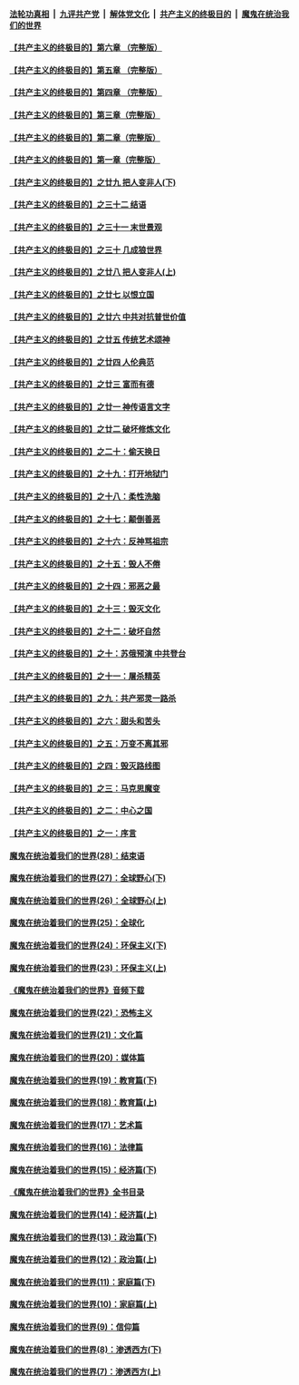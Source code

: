 ####  [法轮功真相](../../../../basic/blob/master/README.md?t=06101402) &nbsp;|&nbsp; [九评共产党](../../../../9ping.md/blob/master/README.md?t=06101402) &nbsp;|&nbsp; [解体党文化](../../../../jtdwh.md/blob/master/README.md?t=06101402)  &nbsp;|&nbsp; [共产主义的终极目的](../../../../gczydzjmd.md/blob/master/README.md?t=06101402) &nbsp;|&nbsp; [魔鬼在统治我们的世界](../../../../mgztzwmdsj.md/blob/master/README.md?t=06101402) 

#### [【共产主义的终极目的】第六章 （完整版）](../pages/nsc422/n11428913.md?t=06101402) 

#### [【共产主义的终极目的】第五章 （完整版）](../pages/nsc422/n11428912.md?t=06101402) 

#### [【共产主义的终极目的】第四章 （完整版）](../pages/nsc422/n11428907.md?t=06101402) 

#### [【共产主义的终极目的】第三章（完整版）](../pages/nsc422/n11428848.md?t=06101402) 

#### [【共产主义的终极目的】第二章（完整版）](../pages/nsc422/n11428831.md?t=06101402) 

#### [【共产主义的终极目的】第一章（完整版）](../pages/nsc422/n11417651.md?t=06101402) 

#### [【共产主义的终极目的】之廿九 把人变非人(下)](../pages/nsc422/n11344140.md?t=06101402) 

#### [【共产主义的终极目的】之三十二 结语](../pages/nsc422/n11360535.md?t=06101402) 

#### [【共产主义的终极目的】之三十一 末世景观](../pages/nsc422/n11351129.md?t=06101402) 

#### [【共产主义的终极目的】之三十 几成狼世界](../pages/nsc422/n11348280.md?t=06101402) 

#### [【共产主义的终极目的】之廿八 把人变非人(上)](../pages/nsc422/n11340492.md?t=06101402) 

#### [【共产主义的终极目的】之廿七 以恨立国](../pages/nsc422/n11336944.md?t=06101402) 

#### [【共产主义的终极目的】之廿六 中共对抗普世价值](../pages/nsc422/n11324785.md?t=06101402) 

#### [【共产主义的终极目的】之廿五 传统艺术颂神](../pages/nsc422/n11296396.md?t=06101402) 

#### [【共产主义的终极目的】之廿四 人伦典范](../pages/nsc422/n11296397.md?t=06101402) 

#### [【共产主义的终极目的】之廿三 富而有德](../pages/nsc422/n11283598.md?t=06101402) 

#### [【共产主义的终极目的】之廿一 神传语言文字](../pages/nsc422/n11263265.md?t=06101402) 

#### [【共产主义的终极目的】之廿二 破坏修炼文化](../pages/nsc422/n11245728.md?t=06101402) 

#### [【共产主义的终极目的】之二十：偷天换日](../pages/nsc422/n11238846.md?t=06101402) 

#### [【共产主义的终极目的】之十九：打开地狱门](../pages/nsc422/n11206376.md?t=06101402) 

#### [【共产主义的终极目的】之十八：柔性洗脑](../pages/nsc422/n11199994.md?t=06101402) 

#### [【共产主义的终极目的】之十七：颠倒善恶](../pages/nsc422/n11179782.md?t=06101402) 

#### [【共产主义的终极目的】之十六：反神骂祖宗](../pages/nsc422/n11166798.md?t=06101402) 

#### [【共产主义的终极目的】之十五：毁人不倦](../pages/nsc422/n11166792.md?t=06101402) 

#### [【共产主义的终极目的】之十四：邪恶之最](../pages/nsc422/n11150249.md?t=06101402) 

#### [【共产主义的终极目的】之十三：毁灭文化](../pages/nsc422/n11135227.md?t=06101402) 

#### [【共产主义的终极目的】之十二：破坏自然](../pages/nsc422/n11135214.md?t=06101402) 

#### [【共产主义的终极目的】之十：苏俄预演 中共登台](../pages/nsc422/n11118424.md?t=06101402) 

#### [【共产主义的终极目的】之十一：屠杀精英](../pages/nsc422/n11118442.md?t=06101402) 

#### [【共产主义的终极目的】之九：共产邪灵一路杀](../pages/nsc422/n11114139.md?t=06101402) 

#### [【共产主义的终极目的】之六：甜头和苦头](../pages/nsc422/n11096971.md?t=06101402) 

#### [【共产主义的终极目的】之五：万变不离其邪](../pages/nsc422/n11091285.md?t=06101402) 

#### [【共产主义的终极目的】之四：毁灭路线图](../pages/nsc422/n11086284.md?t=06101402) 

#### [【共产主义的终极目的】之三：马克思魔变](../pages/nsc422/n11061941.md?t=06101402) 

#### [【共产主义的终极目的】之二：中心之国](../pages/nsc422/n11047728.md?t=06101402) 

#### [【共产主义的终极目的】之一：序言](../pages/nsc422/n11086077.md?t=06101402) 

#### [魔鬼在统治着我们的世界(28)：结束语](../pages/nsc422/n10936246.md?t=06101402) 

#### [魔鬼在统治着我们的世界(27)：全球野心(下)](../pages/nsc422/n10928319.md?t=06101402) 

#### [魔鬼在统治着我们的世界(26)：全球野心(上)](../pages/nsc422/n10900318.md?t=06101402) 

#### [魔鬼在统治着我们的世界(25)：全球化](../pages/nsc422/n10788205.md?t=06101402) 

#### [魔鬼在统治着我们的世界(24)：环保主义(下)](../pages/nsc422/n10695307.md?t=06101402) 

#### [魔鬼在统治着我们的世界(23)：环保主义(上)](../pages/nsc422/n10688613.md?t=06101402) 

#### [《魔鬼在统治着我们的世界》音频下载](../pages/nsc422/n10635553.md?t=06101402) 

#### [魔鬼在统治着我们的世界(22)：恐怖主义](../pages/nsc422/n10614727.md?t=06101402) 

#### [魔鬼在统治着我们的世界(21)：文化篇](../pages/nsc422/n10597706.md?t=06101402) 

#### [魔鬼在统治着我们的世界(20)：媒体篇](../pages/nsc422/n10586579.md?t=06101402) 

#### [魔鬼在统治着我们的世界(19)：教育篇(下)](../pages/nsc422/n10564808.md?t=06101402) 

#### [魔鬼在统治着我们的世界(18)：教育篇(上)](../pages/nsc422/n10526970.md?t=06101402) 

#### [魔鬼在统治着我们的世界(17)：艺术篇](../pages/nsc422/n10499093.md?t=06101402) 

#### [魔鬼在统治着我们的世界(16)：法律篇](../pages/nsc422/n10485969.md?t=06101402) 

#### [魔鬼在统治着我们的世界(15)：经济篇(下)](../pages/nsc422/n10469975.md?t=06101402) 

#### [《魔鬼在统治着我们的世界》全书目录](../pages/nsc422/n10464261.md?t=06101402) 

#### [魔鬼在统治着我们的世界(14)：经济篇(上)](../pages/nsc422/n10457370.md?t=06101402) 

#### [魔鬼在统治着我们的世界(13)：政治篇(下)](../pages/nsc422/n10448270.md?t=06101402) 

#### [魔鬼在统治着我们的世界(12)：政治篇(上)](../pages/nsc422/n10444576.md?t=06101402) 

#### [魔鬼在统治着我们的世界(11)：家庭篇(下)](../pages/nsc422/n10440961.md?t=06101402) 

#### [魔鬼在统治着我们的世界(10)：家庭篇(上)](../pages/nsc422/n10435448.md?t=06101402) 

#### [魔鬼在统治着我们的世界(9)：信仰篇](../pages/nsc422/n10432159.md?t=06101402) 

#### [魔鬼在统治着我们的世界(8)：渗透西方(下)](../pages/nsc422/n10429603.md?t=06101402) 

#### [魔鬼在统治着我们的世界(7)：渗透西方(上)](../pages/nsc422/n10426013.md?t=06101402) 

